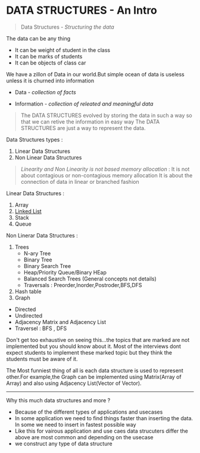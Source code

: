 # DATA STRUCTURES - An Intro

> Data Structures - _Structuring the data_

The data can be any thing

- It can be weight of student in the class
- It can be marks of students
- It can be objects of class car

We have a zillon of Data in our world.But simple ocean of data is useless
unless it is churned into information

- Data - _collection of facts_

- Information - _collection of releated and meaningful data_

> The DATA STRUCTURES evolved by storing the data in such a way so that we can retive the information in easy way
> The DATA STRUCTURES are just a way to represent the data.

Data Structures types :

1. Linear Data Structures
2. Non Linear Data Structures

> _Linearity and Non Linearity is not based memory allocation_ :
> It is not about contagious or non-contagious memory allocation
> It is about the connection of data in linear or branched fashion

Linear Data Structures :

1. Array
2. [Linked List](./Linked%20List/README.md)
3. Stack
4. Queue

Non Linerar Data Structures :

1. Trees
   - N-ary Tree
   - Binary Tree
   - Binary Search Tree
   - Heap/Priority Queue/Binary HEap
   - Balanced Search Trees (General concepts not details)
   - Traversals : Preorder,Inorder,Postroder,BFS,DFS
2. Hash table
3. Graph

- Directed
- Undirected
- Adjacency Matrix and Adjacency List
- Traversel : BFS , DFS

Don't get too exhaustive on seeing this...the topics that are marked are not implemented but you should know about it. Most of the interviews dont expect students to implement these marked topic but they think the students must be aware of it.

The Most funniest thing of all is each data structure is used to represent other.For example,the Graph can be implemented using Matrix(Array of Array) and also using Adjacency List(Vector of Vector).

---

Why this much data structures and more ?

- Because of the different types of applications and usecases
- In some application we need to find things faster than inserting the data. In some we need to insert in fastest possible way
- Like this for vairous application and use caes data strucuters differ the above are most common and depending on the usecase
- we construct any type of data structure
